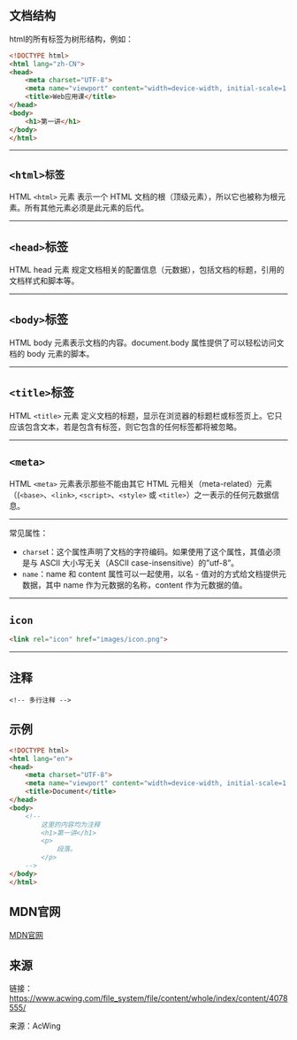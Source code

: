 ## 文档结构
html的所有标签为树形结构，例如：
``` html
<!DOCTYPE html>
<html lang="zh-CN">
<head>
    <meta charset="UTF-8">
    <meta name="viewport" content="width=device-width, initial-scale=1.0">
    <title>Web应用课</title>
</head>
<body>
    <h1>第一讲</h1>
</body>
</html>
```

---

## `<html>标签`
HTML `<html>` 元素 表示一个 HTML 文档的根（顶级元素），所以它也被称为根元素。所有其他元素必须是此元素的后代。

---

## `<head>`标签
HTML head 元素 规定文档相关的配置信息（元数据），包括文档的标题，引用的文档样式和脚本等。

---

## `<body>`标签
HTML body 元素表示文档的内容。document.body 属性提供了可以轻松访问文档的 body 元素的脚本。

---

## `<title>`标签
HTML `<title>` 元素 定义文档的标题，显示在浏览器的标题栏或标签页上。它只应该包含文本，若是包含有标签，则它包含的任何标签都将被忽略。

---

## `<meta>`
HTML `<meta>` 元素表示那些不能由其它 HTML 元相关（meta-related）元素（(`<base>`、`<link>`, `<script>`、`<style>` 或 `<title>`）之一表示的任何元数据信息。

---

常见属性：
+  `charse`t：这个属性声明了文档的字符编码。如果使用了这个属性，其值必须是与 ASCII 大小写无关（ASCII case-insensitive）的”utf-8”。
+   `name`：name 和 content 属性可以一起使用，以名 - 值对的方式给文档提供元数据，其中 name 作为元数据的名称，content 作为元数据的值。

---
## `icon`
``` html
<link rel="icon" href="images/icon.png">
``` 

---
## 注释

```<!-- 多行注释 -->```

## 示例
``` html
<!DOCTYPE html>
<html lang="en">
<head>
    <meta charset="UTF-8">
    <meta name="viewport" content="width=device-width, initial-scale=1.0">
    <title>Document</title>
</head>
<body>
    <!--   
        这里的内容均为注释
        <h1>第一讲</h1>
        <p>
            段落。
        </p>
    -->
</body>
</html>
```

## MDN官网
<a href="https://developer.mozilla.org/zh-CN/">MDN官网</a>


## 来源
链接：<a href="https://www.acwing.com/file_system/file/content/whole/index/content/4078555/">https://www.acwing.com/file_system/file/content/whole/index/content/4078555/</a>

来源：AcWing
